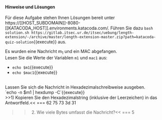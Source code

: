#### Hinweise und Lösungen
Für diese Aufgabe stehen Ihnen Lösungen bereit unter https://[[HOST_SUBDOMAIN]]-8080-[[KATACODA_HOST]].environments.katacoda.com/. Führen Sie dazu `bash solution.sh https://gitlab.itsec.ur.de/itsec/uebung/length-extension/-/archive/master/length-extension-master.zip?path=katacoda-quiz-solution`{{execute}} aus.

Es wurden eine Nachricht m<sub>1</sub> und ein MAC abgefangen.<br>
Lesen Sie die Werte der Variablen `m1` und `mac1` aus:
- `echo $m1`{{execute}}
- `echo $mac1`{{execute}}

<br>
Lassen Sie sich die Nachricht in Hexadezimalschreibweise ausgeben.<br>
`echo -n $m1 | hexdump -C`{{execute}}
<br>
>>1) Kopieren Sie den Hexadezimalstring (inklusive der Leerzeichen) in das Antwortfeld.<< 
=== 62 75 73 3d 31

>>2) Wie viele Bytes umfasst die Nachricht?<<
=== 5